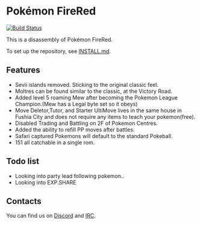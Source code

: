 # Pokémon FireRed

[![Build Status][travis-badge]][travis]

[travis]: https://travis-ci.org/pret/pokefirered
[travis-badge]: https://travis-ci.org/pret/pokefirered.svg?branch=master

This is a disassembly of Pokémon FireRed.

To set up the repository, see [INSTALL.md](INSTALL.md).

## Features

- Sevii islands removed. Sticking to the original classic feel.
- Moltres can be found similar to the classic, at the Victory Road.
- Added level 5 roaming Mew after becoming the Pokemon League Champion.(Mew has a Legal byte set so it obeys)
- Move Deletor,Tutor, and Starter UltiMove lives in the same house in Fushia City and does not require any items to teach your pokemon(free).
- Disabled Trading and Battling on 2F of Pokemon Centres.
- Added the ability to refill PP moves after battles.
- Safari captured Pokemons will default to the standard Pokeball.
- 151 all catchable in a single rom.

## Todo list

- Looking into party lead following pokemon..
- Looking into EXP.SHARE

## Contacts

You can find us on [Discord](https://discord.gg/d5dubZ3) and [IRC](https://web.libera.chat/?#pret).
